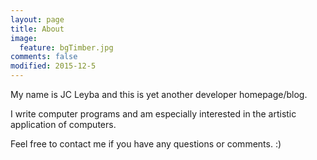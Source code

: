 ```yaml
---
layout: page
title: About
image:
  feature: bgTimber.jpg
comments: false
modified: 2015-12-5
---
```

 
My name is JC Leyba and this is yet another developer homepage/blog. 

I write computer programs and am especially interested in the artistic application of computers.

Feel free to contact me if you have any questions or comments. :)